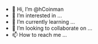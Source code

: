 - 👋 Hi, I’m @hCoinman
- 👀 I’m interested in ...
- 🌱 I’m currently learning ...
- 💞️ I’m looking to collaborate on ...
- 📫 How to reach me ...

<!---
hCoinman/hCoinman is a ✨ special ✨ repository because its `README.md` (this file) appears on your GitHub profile.
You can click the Preview link to take a look at your changes.
--->
